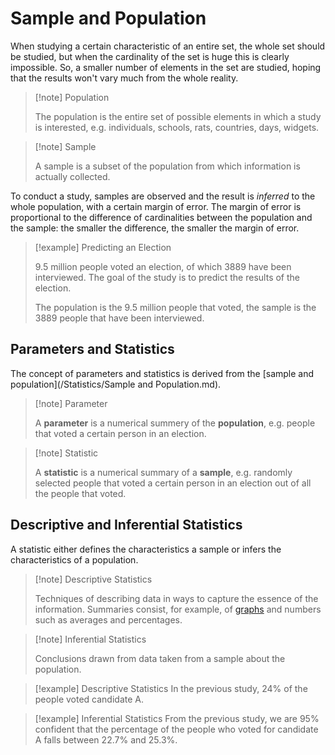 # Sample and Population

When studying a certain characteristic of an entire set, the whole set should be studied, but when the cardinality of the set is huge this is clearly impossible. So, a smaller number of elements in the set are studied, hoping that the results won't vary much from the whole reality.

> [!note] Population
> 
> The population is the entire set of possible elements in which a study is interested, e.g. individuals, schools, rats, countries, days, widgets.

> [!note] Sample
> 
> A sample is a subset of the population from which information is actually collected.

To conduct a study, samples are observed and the result is *inferred* to the whole population, with a certain margin of error. The margin of error is proportional to the difference of cardinalities between the population and the sample: the smaller the difference, the smaller the margin of error.

> [!example] Predicting an Election
> 
> 9.5 million people voted an election, of which 3889 have been interviewed. The goal of the study is to predict the results of the election.
> 
> The population is the 9.5 million people that voted, the sample is the 3889 people that have been interviewed.

## Parameters and Statistics

The concept of parameters and statistics is derived from the [sample and population](/Statistics/Sample and Population.md).

> [!note] Parameter
> 
> A **parameter** is a numerical summery of the **population**, e.g. people that voted a certain person in an election.

> [!note] Statistic
> 
> A **statistic** is a numerical summary of a **sample**, e.g. randomly selected people that voted a certain person in an election out of all the people that voted.

## Descriptive and Inferential Statistics

A statistic either defines the characteristics a sample or infers the characteristics of a population.

> [!note] Descriptive Statistics
> 
> Techniques of describing data in ways to capture the essence of the information. Summaries consist, for example, of [graphs](?TK) and numbers such as averages and percentages.

> [!note] Inferential Statistics
> 
> Conclusions drawn from data taken from a sample about the population.

> [!example] Descriptive Statistics
> In the previous study, $24\%$ of the people voted candidate A.

> [!example] Inferential Statistics
> From the previous study, we are $95\%$ confident that the percentage of the people who voted for candidate A falls between $22.7\%$ and $25.3\%$.




